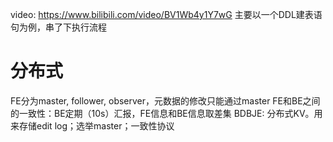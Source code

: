 video: https://www.bilibili.com/video/BV1Wb4y1Y7wG
主要以一个DDL建表语句为例，串了下执行流程


# 分布式
FE分为master, follower, observer，元数据的修改只能通过master
FE和BE之间的一致性：BE定期（10s）汇报，FE信息和BE信息取差集
BDBJE: 分布式KV。用来存储edit log；选举master；一致性协议